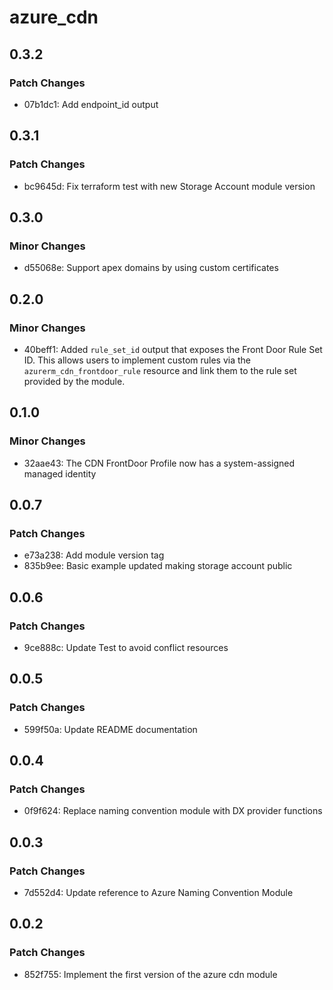 # azure_cdn

## 0.3.2

### Patch Changes

- 07b1dc1: Add endpoint_id output

## 0.3.1

### Patch Changes

- bc9645d: Fix terraform test with new Storage Account module version

## 0.3.0

### Minor Changes

- d55068e: Support apex domains by using custom certificates

## 0.2.0

### Minor Changes

- 40beff1: Added `rule_set_id` output that exposes the Front Door Rule Set ID. This allows users to implement custom rules via the `azurerm_cdn_frontdoor_rule` resource and link them to the rule set provided by the module.

## 0.1.0

### Minor Changes

- 32aae43: The CDN FrontDoor Profile now has a system-assigned managed identity

## 0.0.7

### Patch Changes

- e73a238: Add module version tag
- 835b9ee: Basic example updated making storage account public

## 0.0.6

### Patch Changes

- 9ce888c: Update Test to avoid conflict resources

## 0.0.5

### Patch Changes

- 599f50a: Update README documentation

## 0.0.4

### Patch Changes

- 0f9f624: Replace naming convention module with DX provider functions

## 0.0.3

### Patch Changes

- 7d552d4: Update reference to Azure Naming Convention Module

## 0.0.2

### Patch Changes

- 852f755: Implement the first version of the azure cdn module
